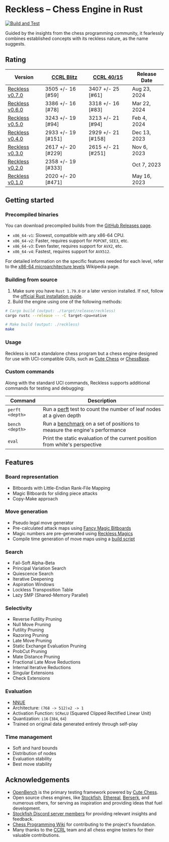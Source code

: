 # Reckless – Chess Engine in Rust

[![Build and Test](https://github.com/codedeliveryservice/Reckless/actions/workflows/rust.yml/badge.svg)](https://github.com/codedeliveryservice/Reckless/actions/workflows/rust.yml)

Guided by the insights from the chess programming community, it fearlessly
combines established concepts with its reckless nature, as the name suggests.

[uci]: https://en.wikipedia.org/wiki/Universal_Chess_Interface

## Rating

| Version                   | [CCRL Blitz][ccrl-404] | [CCRL 40/15][crrl-4015] | Release Date |
| ------------------------- | ---------------------- | ----------------------- | ------------ |
| [Reckless v0.7.0][v0.7.0] | 3505 +/- 16 [#59]      | 3407 +/- 25 [#61]       | Aug 23, 2024 |
| [Reckless v0.6.0][v0.6.0] | 3386 +/- 16 [#78]      | 3318 +/- 16 [#83]       | Mar 22, 2024 |
| [Reckless v0.5.0][v0.5.0] | 3243 +/- 19 [#94]      | 3213 +/- 21 [#94]       | Feb 4, 2024  |
| [Reckless v0.4.0][v0.4.0] | 2933 +/- 19 [#151]     | 2929 +/- 21 [#158]      | Dec 13, 2023 |
| [Reckless v0.3.0][v0.3.0] | 2617 +/- 20 [#229]     | 2615 +/- 21 [#251]      | Nov 6, 2023  |
| [Reckless v0.2.0][v0.2.0] | 2358 +/- 19 [#333]     |                         | Oct 7, 2023  |
| [Reckless v0.1.0][v0.1.0] | 2020 +/- 20 [#471]     |                         | May 16, 2023 |

[v0.1.0]: https://github.com/codedeliveryservice/Reckless/releases/tag/v0.1.0
[v0.2.0]: https://github.com/codedeliveryservice/Reckless/releases/tag/v0.2.0
[v0.3.0]: https://github.com/codedeliveryservice/Reckless/releases/tag/v0.3.0
[v0.4.0]: https://github.com/codedeliveryservice/Reckless/releases/tag/v0.4.0
[v0.5.0]: https://github.com/codedeliveryservice/Reckless/releases/tag/v0.5.0
[v0.6.0]: https://github.com/codedeliveryservice/Reckless/releases/tag/v0.6.0
[v0.7.0]: https://github.com/codedeliveryservice/Reckless/releases/tag/v0.7.0
[ccrl-404]: https://www.computerchess.org.uk/ccrl/404/
[crrl-4015]: https://www.computerchess.org.uk/ccrl/4040/

## Getting started

### Precompiled binaries

You can download precompiled builds from the [GitHub Releases page](https://github.com/codedeliveryservice/Reckless/releases).

-   `x86_64-v1`: Slowest, compatible with any x86-64 CPU.
-   `x86_64-v2`: Faster, requires support for `POPCNT`, `SEE3`, etc.
-   `x86_64-v3`: Even faster, requires support for `AVX2`, etc.
-   `x86_64-v4`: Fastest, requires support for `AVX512`.

For detailed information on the specific features needed for each level, refer to the [x86-64 microarchitecture levels][microarchitecture] Wikipedia page.

[microarchitecture]: https://en.wikipedia.org/wiki/X86-64#Microarchitecture_levels

### Building from source

1. Make sure you have `Rust 1.79.0` or a later version installed. If not, follow the [official Rust installation guide](https://www.rust-lang.org/tools/install).
2. Build the engine using one of the following methods:

```bash
# Cargo build (output: ./target/release/reckless)
cargo rustc --release -- -C target-cpu=native

# Make build (output: ./reckless)
make
```

[reckless-networks]: https://github.com/codedeliveryservice/RecklessNetworks

### Usage

Reckless is not a standalone chess program but a chess engine designed for use with UCI-compatible GUIs,
such as [Cute Chess](https://github.com/cutechess/cutechess) or [ChessBase](https://www.chessbase.com/).

### Custom commands

Along with the standard UCI commands, Reckless supports additional commands for testing and debugging:

| Command         | Description                                                                        |
| --------------- | ---------------------------------------------------------------------------------- |
| `perft <depth>` | Run a [perft][perft] test to count the number of leaf nodes at a given depth       |
| `bench <depth>` | Run a [benchmark][bench] on a set of positions to measure the engine's performance |
| `eval`          | Print the static evaluation of the current position from white's perspective       |

[perft]: https://www.chessprogramming.org/Perft
[bench]: /src/tools/bench.rs

## Features

### Board representation

-   Bitboards with Little-Endian Rank-File Mapping
-   Magic Bitboards for sliding piece attacks
-   Copy-Make approach

### Move generation

-   Pseudo legal move generator
-   Pre-calculated attack maps using [Fancy Magic Bitboards](https://www.chessprogramming.org/Magic_Bitboards#Fancy)
-   Magic numbers are pre-generated using [Reckless Magics](https://github.com/codedeliveryservice/RecklessMagics)
-   Compile time generation of move maps using a [build script](/build/build.rs)

### Search

-   Fail-Soft Alpha-Beta
-   Principal Variation Search
-   Quiescence Search
-   Iterative Deepening
-   Aspiration Windows
-   Lockless Transposition Table
-   Lazy SMP (Shared-Memory Parallel)

### Selectivity

-   Reverse Futility Pruning
-   Null Move Pruning
-   Futility Pruning
-   Razoring Pruning
-   Late Move Pruning
-   Static Exchange Evaluation Pruning
-   ProbCut Pruning
-   Mate Distance Pruning
-   Fractional Late Move Reductions
-   Internal Iterative Reductions
-   Singular Extensions
-   Check Extensions

### Evaluation

-   [NNUE](https://www.chessprogramming.org/NNUE)
-   Architecture: `(768 -> 512)x2 -> 1`
-   Activation Function: `SCReLU` (Squared Clipped Rectified Linear Unit)
-   Quantization: `i16` (`384`, `64`)
-   Trained on original data generated entirely through self-play

### Time management

-   Soft and hard bounds
-   Distribution of nodes
-   Evaluation stability
-   Best move stability

## Acknowledgements

-   [OpenBench](https://github.com/AndyGrant/OpenBench) is the primary testing framework powered by [Cute Chess](https://github.com/cutechess/cutechess).
-   Open source chess engines, like [Stockfish](https://github.com/official-stockfish/Stockfish), [Ethereal](https://github.com/AndyGrant/Ethereal), [Berserk](https://github.com/jhonnold/berserk), and numerous others, for serving as inspiration and providing ideas that fuel development.
-   [Stockfish Discord server members](https://discord.gg/GWDRS3kU6R) for providing relevant insights and feedback.
-   [Chess Programming Wiki](https://www.chessprogramming.org/Main_Page) for contributing to the project's foundation.
-   Many thanks to the [CCRL](https://www.computerchess.org.uk/ccrl/) team and all chess engine testers for their valuable contributions.
